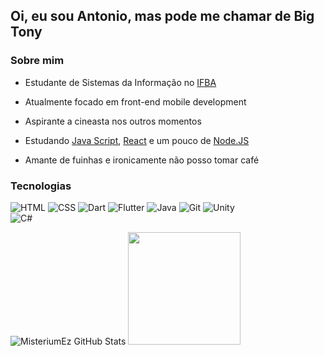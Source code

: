 ## Oi, eu sou __Antonio__, mas pode me chamar de __Big Tony__

### Sobre mim  

* Estudante de Sistemas da Informação no [IFBA](https://portal.ifba.edu.br/)  

* Atualmente focado em front-end mobile development

* Aspirante a cineasta nos outros momentos

* Estudando [Java Script](https://www.javascript.com/), [React](https://pt-br.reactjs.org/) e um pouco de [Node.JS](https://nodejs.org/en/)

* Amante de fuinhas e ironicamente não posso tomar café

### Tecnologias  

![HTML](https://img.icons8.com/color/50/000000/html-5--v1.png)
![CSS](https://img.icons8.com/color/50/000000/css3.png) 
![Dart](https://img.icons8.com/color/48/000000/dart--v1.png)
![Flutter](https://img.icons8.com/color/48/000000/flutter--v1.png)
![Java](https://img.icons8.com/color/50/000000/java-coffee-cup-logo--v1.png)
![Git](https://img.icons8.com/color/48/000000/git.png)
![Unity](https://img.icons8.com/ios-filled/50/000000/unity.png)  
![C#](https://img.icons8.com/color/48/000000/c-sharp-logo.png)

![MisteriumEz GitHub Stats](https://github-readme-stats.vercel.app/api?username=MisteriumEz&theme=tokyonight&show_icons=true)
<a>
<img height="180em" src="https://github-readme-stats.vercel.app/api/top-langs/?username=MisteriumEz&layout=compact&langs_count=7&theme=react"/>
 </a>
